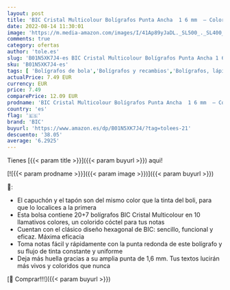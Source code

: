 ```yaml
---
layout: post
title: 'BIC Cristal Multicolour Bolígrafos Punta Ancha  1 6 mm  – Colores Surtidos  Bolsa de 20+7 Unidades  ideal para dibujos y anotaciones'
date: 2022-08-14 11:30:01
image: 'https://m.media-amazon.com/images/I/41Ap89yJaDL._SL500_._SL400_.jpg'
comments: true
category: ofertas
author: 'tole.es'
slug: 'B01N5XK7J4-es BIC Cristal Multicolour Bolígrafos Punta Ancha 1 6 mm –...'
sku: 'B01N5XK7J4-es'
tags: [ 'Bolígrafos de bola','Bolígrafos y recambios','Bolígrafos, lápices y útiles de escritura','Oficina y papelería','bic','bolígrafos','cristal','🇪🇸', ]
actualPrice: 7.49 EUR
currency: EUR
price: 7.49
comparePrice: 12.09 EUR
prodname: 'BIC Cristal Multicolour Bolígrafos Punta Ancha  1 6 mm  – Colores Surtidos  Bolsa de 20+7 Unidades  ideal para dibujos y anotaciones'
country: 'es'
flag: '🇪🇸'
brand: 'BIC'
buyurl: 'https://www.amazon.es/dp/B01N5XK7J4/?tag=tolees-21'
descuento: '38.05'
average: '6.2925'
---
```


Tienes [{{< param title >}}]({{< param buyurl >}}) aqui!

[![{{< param prodname >}}]({{< param image >}})]({{< param buyurl >}})

🔎:

- El capuchón y el tapón son del mismo color que la tinta del boli, para que lo localices a la primera
- Esta bolsa contiene 20+7 bolígrafos BIC Cristal Multicolour en 10 llamativos colores, un colorido cóctel para tus notas
- Cuentan con el clásico diseño hexagonal de BIC: sencillo, funcional y eficaz. Máxima eficacia
- Toma notas fácil y rápidamente con la punta redonda de este bolígrafo y su flujo de tinta constante y uniforme
- Deja más huella gracias a su amplia punta de 1,6 mm. Tus textos lucirán más vivos y coloridos que nunca

[🛒 Comprar!!!]({{< param buyurl >}})
